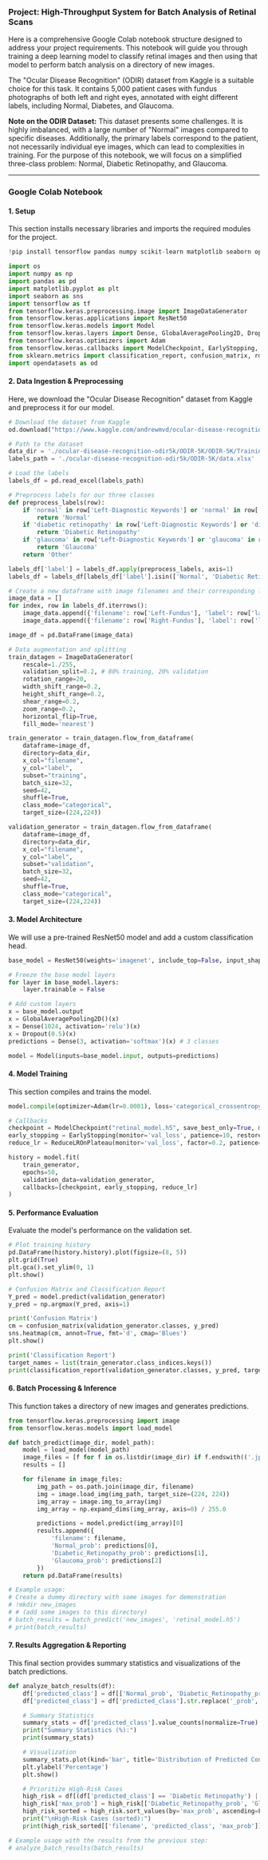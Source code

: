 ### Project: High-Throughput System for Batch Analysis of Retinal Scans

Here is a comprehensive Google Colab notebook structure designed to address your project requirements. This notebook will guide you through training a deep learning model to classify retinal images and then using that model to perform batch analysis on a directory of new images.

The "Ocular Disease Recognition" (ODIR) dataset from Kaggle is a suitable choice for this task. It contains 5,000 patient cases with fundus photographs of both left and right eyes, annotated with eight different labels, including Normal, Diabetes, and Glaucoma.

**Note on the ODIR Dataset:** This dataset presents some challenges. It is highly imbalanced, with a large number of "Normal" images compared to specific diseases. Additionally, the primary labels correspond to the patient, not necessarily individual eye images, which can lead to complexities in training. For the purpose of this notebook, we will focus on a simplified three-class problem: Normal, Diabetic Retinopathy, and Glaucoma.

---

### Google Colab Notebook

#### 1. Setup

This section installs necessary libraries and imports the required modules for the project.

```python
!pip install tensorflow pandas numpy scikit-learn matplotlib seaborn opendatasets

import os
import numpy as np
import pandas as pd
import matplotlib.pyplot as plt
import seaborn as sns
import tensorflow as tf
from tensorflow.keras.preprocessing.image import ImageDataGenerator
from tensorflow.keras.applications import ResNet50
from tensorflow.keras.models import Model
from tensorflow.keras.layers import Dense, GlobalAveragePooling2D, Dropout
from tensorflow.keras.optimizers import Adam
from tensorflow.keras.callbacks import ModelCheckpoint, EarlyStopping, ReduceLROnPlateau
from sklearn.metrics import classification_report, confusion_matrix, roc_auc_score
import opendatasets as od
```

#### 2. Data Ingestion & Preprocessing

Here, we download the "Ocular Disease Recognition" dataset from Kaggle and preprocess it for our model.

```python
# Download the dataset from Kaggle
od.download("https://www.kaggle.com/andrewmvd/ocular-disease-recognition-odir5k")

# Path to the dataset
data_dir = './ocular-disease-recognition-odir5k/ODIR-5K/ODIR-5K/Training Images'
labels_path = './ocular-disease-recognition-odir5k/ODIR-5K/data.xlsx'

# Load the labels
labels_df = pd.read_excel(labels_path)

# Preprocess labels for our three classes
def preprocess_labels(row):
    if 'normal' in row['Left-Diagnostic Keywords'] or 'normal' in row['Right-Diagnostic Keywords']:
        return 'Normal'
    if 'diabetic retinopathy' in row['Left-Diagnostic Keywords'] or 'diabetic retinopathy' in row['Right-Diagnostic Keywords']:
        return 'Diabetic Retinopathy'
    if 'glaucoma' in row['Left-Diagnostic Keywords'] or 'glaucoma' in row['Right-Diagnostic Keywords']:
        return 'Glaucoma'
    return 'Other'

labels_df['label'] = labels_df.apply(preprocess_labels, axis=1)
labels_df = labels_df[labels_df['label'].isin(['Normal', 'Diabetic Retinopathy', 'Glaucoma'])]

# Create a new dataframe with image filenames and their corresponding labels
image_data = []
for index, row in labels_df.iterrows():
    image_data.append({'filename': row['Left-Fundus'], 'label': row['label']})
    image_data.append({'filename': row['Right-Fundus'], 'label': row['label']})

image_df = pd.DataFrame(image_data)

# Data augmentation and splitting
train_datagen = ImageDataGenerator(
    rescale=1./255,
    validation_split=0.2, # 80% training, 20% validation
    rotation_range=20,
    width_shift_range=0.2,
    height_shift_range=0.2,
    shear_range=0.2,
    zoom_range=0.2,
    horizontal_flip=True,
    fill_mode='nearest')

train_generator = train_datagen.flow_from_dataframe(
    dataframe=image_df,
    directory=data_dir,
    x_col="filename",
    y_col="label",
    subset="training",
    batch_size=32,
    seed=42,
    shuffle=True,
    class_mode="categorical",
    target_size=(224,224))

validation_generator = train_datagen.flow_from_dataframe(
    dataframe=image_df,
    directory=data_dir,
    x_col="filename",
    y_col="label",
    subset="validation",
    batch_size=32,
    seed=42,
    shuffle=True,
    class_mode="categorical",
    target_size=(224,224))
```

#### 3. Model Architecture

We will use a pre-trained ResNet50 model and add a custom classification head.

```python
base_model = ResNet50(weights='imagenet', include_top=False, input_shape=(224, 224, 3))

# Freeze the base model layers
for layer in base_model.layers:
    layer.trainable = False

# Add custom layers
x = base_model.output
x = GlobalAveragePooling2D()(x)
x = Dense(1024, activation='relu')(x)
x = Dropout(0.5)(x)
predictions = Dense(3, activation='softmax')(x) # 3 classes

model = Model(inputs=base_model.input, outputs=predictions)
```

#### 4. Model Training

This section compiles and trains the model.

```python
model.compile(optimizer=Adam(lr=0.0001), loss='categorical_crossentropy', metrics=['accuracy'])

# Callbacks
checkpoint = ModelCheckpoint("retinal_model.h5", save_best_only=True, monitor='val_accuracy', mode='max')
early_stopping = EarlyStopping(monitor='val_loss', patience=10, restore_best_weights=True)
reduce_lr = ReduceLROnPlateau(monitor='val_loss', factor=0.2, patience=5, min_lr=0.00001)

history = model.fit(
    train_generator,
    epochs=50,
    validation_data=validation_generator,
    callbacks=[checkpoint, early_stopping, reduce_lr]
)
```

#### 5. Performance Evaluation

Evaluate the model's performance on the validation set.

```python
# Plot training history
pd.DataFrame(history.history).plot(figsize=(8, 5))
plt.grid(True)
plt.gca().set_ylim(0, 1)
plt.show()

# Confusion Matrix and Classification Report
Y_pred = model.predict(validation_generator)
y_pred = np.argmax(Y_pred, axis=1)

print('Confusion Matrix')
cm = confusion_matrix(validation_generator.classes, y_pred)
sns.heatmap(cm, annot=True, fmt='d', cmap='Blues')
plt.show()

print('Classification Report')
target_names = list(train_generator.class_indices.keys())
print(classification_report(validation_generator.classes, y_pred, target_names=target_names))

```

#### 6. Batch Processing & Inference

This function takes a directory of new images and generates predictions.

```python
from tensorflow.keras.preprocessing import image
from tensorflow.keras.models import load_model

def batch_predict(image_dir, model_path):
    model = load_model(model_path)
    image_files = [f for f in os.listdir(image_dir) if f.endswith(('.jpg', '.png', '.jpeg'))]
    results = []

    for filename in image_files:
        img_path = os.path.join(image_dir, filename)
        img = image.load_img(img_path, target_size=(224, 224))
        img_array = image.img_to_array(img)
        img_array = np.expand_dims(img_array, axis=0) / 255.0

        predictions = model.predict(img_array)[0]
        results.append({
            'filename': filename,
            'Normal_prob': predictions[0],
            'Diabetic_Retinopathy_prob': predictions[1],
            'Glaucoma_prob': predictions[2]
        })
    return pd.DataFrame(results)

# Example usage:
# Create a dummy directory with some images for demonstration
# !mkdir new_images
# # (add some images to this directory)
# batch_results = batch_predict('new_images', 'retinal_model.h5')
# print(batch_results)
```

#### 7. Results Aggregation & Reporting

This final section provides summary statistics and visualizations of the batch predictions.

```python
def analyze_batch_results(df):
    df['predicted_class'] = df[['Normal_prob', 'Diabetic_Retinopathy_prob', 'Glaucoma_prob']].idxmax(axis=1)
    df['predicted_class'] = df['predicted_class'].str.replace('_prob', '')

    # Summary Statistics
    summary_stats = df['predicted_class'].value_counts(normalize=True) * 100
    print("Summary Statistics (%):")
    print(summary_stats)

    # Visualization
    summary_stats.plot(kind='bar', title='Distribution of Predicted Conditions')
    plt.ylabel('Percentage')
    plt.show()

    # Prioritize High-Risk Cases
    high_risk = df[(df['predicted_class'] == 'Diabetic Retinopathy') | (df['predicted_class'] == 'Glaucoma')]
    high_risk['max_prob'] = high_risk[['Diabetic_Retinopathy_prob', 'Glaucoma_prob']].max(axis=1)
    high_risk_sorted = high_risk.sort_values(by='max_prob', ascending=False)
    print("\nHigh-Risk Cases (sorted):")
    print(high_risk_sorted[['filename', 'predicted_class', 'max_prob']])

# Example usage with the results from the previous step:
# analyze_batch_results(batch_results)
```